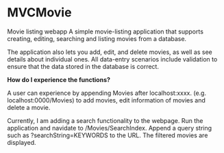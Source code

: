 # MVCMovie
Movie listing webapp
A simple movie-listing application that supports creating, editing, searching and listing movies from a database.

The application also lets you add, edit, and delete movies, as well as see details about individual ones. 
All data-entry scenarios include validation to ensure that the data stored in the database is correct.


**How do I experience the functions?**

A user can experience by appending Movies after localhost:xxxx. (e.g. localhost:0000/Movies) to add movies, edit information of movies and delete a movie.

Currently, I am adding a search functionality to the webpage. Run the application and navidate to /Movies/SearchIndex.
Append a query string such as ?searchString=KEYWORDS to the URL. The filtered movies are displayed.
